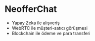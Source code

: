 # NeofferChat

* Yapay Zeka ile alışveriş
* WebRTC ile müşteri-satıcı görüşmesi
* Blockchain ile ödeme ve para transferi
